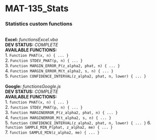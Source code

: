 # MAT-135_Stats
### Statistics custom functions

<br/>**Excel:** *functionsExcel.vba*<br />
**DEV STATUS:** *COMPLETE*<br />
**AVAILABLE FUNCTIONS:**<br />
    1. `Function PHAT(x, n) { ... }`  
    2. `Function STDEV_PHAT(p, n) { ... }`  
    3. `Function MARGIN_ERROR_P(z_alpha2, phat, n) { ... }`  
    4. `Function MARGIN_ERROR_M(t_alpha2, s, n) { ... }`  
    5. `Function CONFIDENCE_INTERVAL(z_alpha2, phat, n, lower) { ... }`  
<br />**Google:** *functionsGoogle.js*<br />
**DEV STATUS:** *COMPLETE*<br />
**AVAILABLE FUNCTIONS:**<br />
    1. `function PHAT(x, n) { ... }`  
    2. `function STDEV_PHAT(p, n) { ... }`  
    3. `function MARGINERROR_P(z_alpha2, phat, n) { ... }`  
    4. `function MARGINERROR_M(t_alpha2, s, n) { ... }`  
    5. `function CONFIDENCE_INTERVAL(z_alpha2, phat, n, lower) { ... }`
    6. `function SAMPLE_MIN_P(phat, z_alpha2, me) { ... }`  
    7. `function SAMPLE_MIN(z_alpha2, me) { ... }`  
